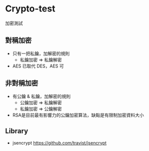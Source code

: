 # Crypto-test
加密測試

## 對稱加密
* 只有一把私鑰，加解密的規則
    * 私鑰加密 => 私鑰解密
* AES 已取代 DES，AES 可

## 非對稱加密
* 有公鑰 & 私鑰，加解密的規則
    * 公鑰加密 => 私鑰解密
    * 私鑰加密 => 公鑰解密
* RSA是目前最有影響力的公鑰加密算法，缺點是有限制加密資料大小

## Library
* jsencrypt https://github.com/travist/jsencrypt